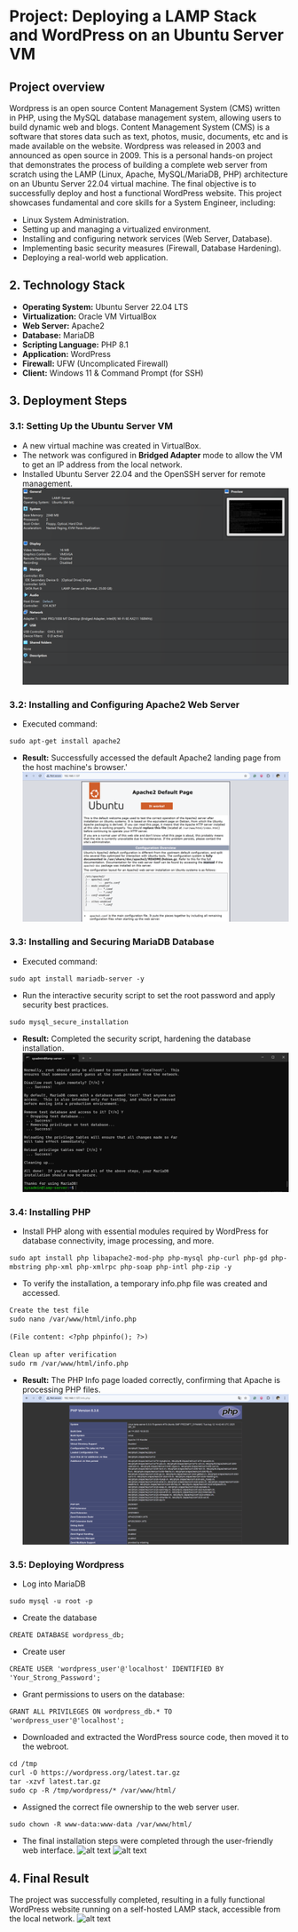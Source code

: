 # Project: Deploying a LAMP Stack and WordPress on an Ubuntu Server VM
## Project overview
Wordpress is an open source Content Management System (CMS) written in PHP, using the MySQL database management system, allowing users to build dynamic web and blogs.
Content Management System (CMS) is a software that stores data such as text, photos, music, documents, etc and is made available on the website.
Wordpress was released in 2003 and announced as open source in 2009.
This is a personal hands-on project that demonstrates the process of building a complete web server from scratch using the LAMP (Linux, Apache, MySQL/MariaDB, PHP) architecture on an Ubuntu Server 22.04 virtual machine. The final objective is to successfully deploy and host a functional WordPress website.
This project showcases fundamental and core skills for a System Engineer, including:
-   Linux System Administration.
-   Setting up and managing a virtualized environment.
-   Installing and configuring network services (Web Server, Database).
-   Implementing basic security measures (Firewall, Database Hardening).
-   Deploying a real-world web application.
## 2. Technology Stack

-   **Operating System:** Ubuntu Server 22.04 LTS
-   **Virtualization:** Oracle VM VirtualBox
-   **Web Server:** Apache2
-   **Database:** MariaDB
-   **Scripting Language:** PHP 8.1
-   **Application:** WordPress
-   **Firewall:** UFW (Uncomplicated Firewall)
-   **Client:** Windows 11 & Command Prompt (for SSH)

## 3. Deployment Steps
### 3.1: Setting Up the Ubuntu Server VM
- A new virtual machine was created in VirtualBox.
- The network was configured in **Bridged Adapter** mode to allow the VM to get an IP address from the local network.
- Installed Ubuntu Server 22.04 and the OpenSSH server for remote management.
![VM](https://github.com/hoangmanhdungg/Mini-Project/blob/main/Images/Screenshot%202025-09-04%20150449.png?raw=true)
### 3.2: Installing and Configuring Apache2 Web Server
- Executed command:
```
sudo apt-get install apache2
```
- **Result:** Successfully accessed the default Apache2 landing page from the host machine's browser.'
![Default Apache Page](https://github.com/hoangmanhdungg/Mini-Project/blob/main/Images/Screenshot%202025-09-04%20005613.png?raw=true)

### 3.3: Installing and Securing MariaDB Database
- Executed command:
```
sudo apt install mariadb-server -y
```
- Run the interactive security script to set the root password and apply security best practices.
```
sudo mysql_secure_installation
```
- **Result:** Completed the security script, hardening the database installation.
![DTB](https://github.com/hoangmanhdungg/Mini-Project/blob/main/Images/Screenshot%202025-09-04%20010430.png?raw=true)

### 3.4: Installing PHP
- Install PHP along with essential modules required by WordPress for database connectivity, image processing, and more.
```
sudo apt install php libapache2-mod-php php-mysql php-curl php-gd php-mbstring php-xml php-xmlrpc php-soap php-intl php-zip -y
```
- To verify the installation, a temporary info.php file was created and accessed.
```
Create the test file
sudo nano /var/www/html/info.php

(File content: <?php phpinfo(); ?>)

Clean up after verification
sudo rm /var/www/html/info.php
```
- **Result:** The PHP Info page loaded correctly, confirming that Apache is processing PHP files.
![DTB](https://github.com/hoangmanhdungg/Mini-Project/blob/main/Images/Screenshot%202025-09-04%20010812.png?raw=true)

### 3.5: Deploying Wordpress
- Log into MariaDB
```
sudo mysql -u root -p
```
- Create the database
```
CREATE DATABASE wordpress_db;
```
- Create user
```
CREATE USER 'wordpress_user'@'localhost' IDENTIFIED BY 'Your_Strong_Password';
```
- Grant permissions to users on the database:
```
GRANT ALL PRIVILEGES ON wordpress_db.* TO 'wordpress_user'@'localhost';
```
- Downloaded and extracted the WordPress source code, then moved it to the webroot.
```
cd /tmp
curl -O https://wordpress.org/latest.tar.gz
tar -xzvf latest.tar.gz
sudo cp -R /tmp/wordpress/* /var/www/html/
```
- Assigned the correct file ownership to the web server user.
```
sudo chown -R www-data:www-data /var/www/html/
```
- The final installation steps were completed through the user-friendly web interface.
![alt text](images/05-wordpress-setup-screen.png)
![alt text](images/05-wordpress-setup-screen.png)

## 4. Final Result
The project was successfully completed, resulting in a fully functional WordPress website running on a self-hosted LAMP stack, accessible from the local network.
![alt text](images/06-wordpress-final-site.png)










